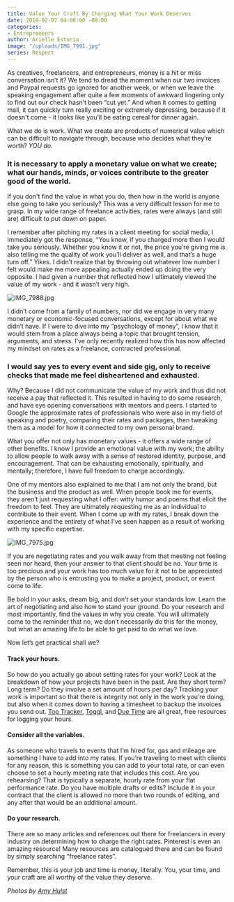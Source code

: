 ```yaml
---
title: Value Your Craft By Charging What Your Work Deserves
date: 2018-02-07 04:00:00 -08:00
categories:
- Entrepreneurs
author: Arielle Estoria
image: "/uploads/IMG_7991.jpg"
series: Respect
---
```


As creatives, freelancers, and entrepreneurs, money is a hit or miss conversation isn’t it? We tend to dread the moment when our two invoices and Paypal requests go ignored for another week, or when we leave the speaking engagement after quite a few moments of awkward lingering only to find out our check hasn’t been “cut yet.” And when it comes to getting mail, it can quickly turn really exciting or extremely depressing, because if it doesn't come - it looks like you’ll be eating cereal for dinner again.

What we do is work. What we create are products of numerical value which can be difficult to navigate through, because who decides what they’re worth? *YOU do.*

### It is necessary to apply a monetary value on what we create; what our hands, minds, or voices contribute to the greater good of the world.

If you don't find the value in what you do, then how in the world is anyone else going to take you seriously? This was a very difficult lesson for me to grasp. In my wide range of freelance activities, rates were always (and still are) difficult to put down on paper.

I remember after pitching my rates in a client meeting for social media, I immediately got the response, “You know, if you charged more then I would take you seriously. Whether you know it or not, the price you’re giving me is also telling me the quality of work you’ll deliver as well, and that’s a huge turn off.” Yikes. I didn’t realize that by throwing out whatever low number I felt would make me more appealing actually ended up doing the very opposite. I had given a number that reflected how I ultimately viewed the value of my work - and it wasn’t very high.

![IMG_7988.jpg](/uploads/IMG_7988.jpg)

I didn’t come from a family of numbers, nor did we engage in very many monetary or economic-focused conversations, except for about what we didn’t have. If I were to dive into my “psychology of money”, I know that it would stem from a place always being a topic that brought tension, arguments, and stress. I’ve only recently realized how this has now affected my mindset on rates as a freelance, contracted professional.

### I would say yes to every event and side gig, only to receive checks that made me feel disheartened and exhausted.

Why? Because I did not communicate the value of my work and thus did not receive a pay that reflected it. This resulted in having to do some research, and have eye opening conversations with mentors and peers. I started to Google the approximate rates of professionals who were also in my field of speaking and poetry, comparing their rates and packages, then tweaking them as a model for how it connected to my own personal brand.

What you offer not only has monetary values - it offers a wide range of other benefits. I know I provide an emotional value with my work; the ability to allow people to walk away with a sense of restored identity, purpose, and encouragement. That can be exhausting emotionally, spiritually, and mentally; therefore, I have full freedom to charge accordingly.

One of my mentors also explained to me that I am not only the brand, but the business and the product as well. When people book me for events, they aren’t just requesting what I offer: witty humor and poems that elicit the freedom to feel. They are ultimately requesting me as an individual to contribute to their event. When I come up with my rates, I break down the experience and the entirety of what I’ve seen happen as a result of working with my specific expertise.

![IMG_7975.jpg](/uploads/IMG_7975.jpg)

If you are negotiating rates and you walk away from that meeting not feeling seen nor heard, then your answer to that client should be no. Your time is too precious and your work has too much value for it not to be appreciated by the person who is entrusting you to make a project, product, or event come to life.

Be bold in your asks, dream big, and don’t set your standards low. Learn the art of negotiating and also how to stand your ground. Do your research and most importantly, find the values in why you create. You will ultimately come to the reminder that no, we don’t necessarily do this for the money, but what an amazing life to be able to get paid to do what we love.

Now let’s get practical shall we?

#### Track your hours.

So how do you actually go about setting rates for your work? Look at the breakdown of how your projects have been in the past. Are they short term? Long term? Do they involve a set amount of hours per day? Tracking your work is important so that there is integrity not only in the work you’re doing, but also when it comes down to having a timesheet to backup the invoices you send out.  [Top Tracker](https://www.toptal.com/tracker/), [Toggl](https://www.toggl.com/), and [Due Time](https://due.com/time/) are all great, free resources for logging your hours.

#### Consider all the variables.

As someone who travels to events that I’m hired for, gas and mileage are something I have to add into my rates. If you’re traveling to meet with clients for any reason, this is something you can add to your total rate, or can even choose to set a hourly meeting rate that includes this cost. Are you rehearsing? That is typically a separate, hourly rate from your flat performance rate. Do you have multiple drafts or edits? Include it in your contract that the client is allowed no more than two rounds of editing, and any after that would be an additional amount.

#### Do your research.

There are so many articles and references out there for freelancers in every industry on determining how to charge the right rates. Pinterest is even an amazing resource! Many resources are catalogued there and can be found by simply searching “freelance rates”.

Remember, this is your job and time is money, literally. You, your time, and your craft are all worthy of the value they deserve.

*Photos by [Amy Hulst](https://www.instagram.com/amyhulstforpresident/)*